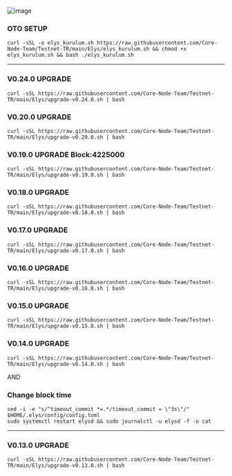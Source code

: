 ![image](https://github.com/Core-Node-Team/Testnet-TR/assets/91562185/6b8fb6e5-57f0-46c8-8dfd-6912d22fd6ce)

### OTO SETUP

```
curl -sSL -o elys_kurulum.sh https://raw.githubusercontent.com/Core-Node-Team/Testnet-TR/main/Elys/elys_kurulum.sh && chmod +x elys_kurulum.sh && bash ./elys_kurulum.sh
```
---------------------
### V0.24.0 UPGRADE
```
curl -sSL https://raw.githubusercontent.com/Core-Node-Team/Testnet-TR/main/Elys/upgrade-v0.24.0.sh | bash
```
### V0.20.0 UPGRADE
```
curl -sSL https://raw.githubusercontent.com/Core-Node-Team/Testnet-TR/main/Elys/upgrade-v0.20.0.sh | bash
```
### V0.19.0 UPGRADE Block:4225000
```
curl -sSL https://raw.githubusercontent.com/Core-Node-Team/Testnet-TR/main/Elys/upgrade-v0.19.0.sh | bash
```
### V0.18.0 UPGRADE
```
curl -sSL https://raw.githubusercontent.com/Core-Node-Team/Testnet-TR/main/Elys/upgrade-v0.18.0.sh | bash
```
### V0.17.0 UPGRADE
```
curl -sSL https://raw.githubusercontent.com/Core-Node-Team/Testnet-TR/main/Elys/upgrade-v0.17.0.sh | bash
```
### V0.16.0 UPGRADE
```
curl -sSL https://raw.githubusercontent.com/Core-Node-Team/Testnet-TR/main/Elys/upgrade-v0.16.0.sh | bash
```
### V0.15.0 UPGRADE
```
curl -sSL https://raw.githubusercontent.com/Core-Node-Team/Testnet-TR/main/Elys/upgrade-v0.15.0.sh | bash
```
### V0.14.0 UPGRADE
```
curl -sSL https://raw.githubusercontent.com/Core-Node-Team/Testnet-TR/main/Elys/upgrade-v0.14.0.sh | bash
```
AND
### Change block time
```
sed -i -e "s/^timeout_commit *=.*/timeout_commit = \"3s\"/" $HOME/.elys/config/config.toml
sudo systemctl restart elysd && sudo journalctl -u elysd -f -o cat
```
-----------
### V0.13.0 UPGRADE
```
curl -sSL https://raw.githubusercontent.com/Core-Node-Team/Testnet-TR/main/Elys/upgrade-v0.13.0.sh | bash
```
